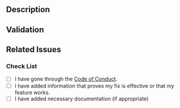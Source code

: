 ## Description

<!-- Write a brief description of the changes introduced by this PR -->

## Validation

<!-- How do you know this is working? What should a reviewer look for? Provide a screenshot if your change is visual.-->

## Related Issues

<!--
  Link to the issue that is fixed by this PR (if there is one)
  e.g. Fixes #1234, Addresses #1234, Related to #1234, etc.
-->

### Check List

<!--
Please follow this check list to ensure that you've followed all items before opening this PR
-->

- [ ] I have gone through the [Code of Conduct](../CODE_OF_CONDUCT.md).
- [ ] I have added information that proves my fix is effective or that my feature works.
- [ ] I have added necessary documentation (if appropriate)
